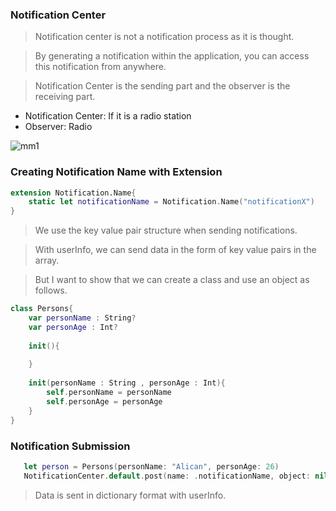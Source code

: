 ### Notification Center

> Notification center is not a notification process as it is thought.

> By generating a notification within the application, you can access this notification from anywhere.

> Notification Center is the sending part and the observer is the receiving part.

- Notification Center: If it is a radio station
- Observer: Radio


![mm1](https://user-images.githubusercontent.com/49749125/142889530-6c7bd0bc-a6b0-41c0-835f-a14a20060620.png)


### Creating Notification Name with Extension


```swift
extension Notification.Name{
    static let notificationName = Notification.Name("notificationX")
}
```

> We use the key value pair structure when sending notifications.

> With userInfo, we can send data in the form of key value pairs in the array.

> But I want to show that we can create a class and use an object as follows.

```swift
class Persons{
    var personName : String?
    var personAge : Int?
    
    init(){
        
    }
    
    init(personName : String , personAge : Int){
        self.personName = personName
        self.personAge = personAge
    } 
}

```

### Notification Submission

```swift
   let person = Persons(personName: "Alican", personAge: 26)
   NotificationCenter.default.post(name: .notificationName, object: nil, userInfo: ["message" : "hello" , "todaysDate" : Date(), "data" : person]) 
```
> Data is sent in dictionary format with userInfo.

